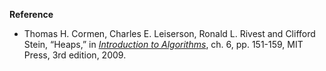 **Reference**

- Thomas H. Cormen, Charles E. Leiserson, Ronald L. Rivest and Clifford Stein, “Heaps,” in *[Introduction to Algorithms](http://www.amazon.com/Introduction-Algorithms-3rd-Edition-Press/dp/0262033844)*, ch. 6, pp. 151-159, MIT Press, 3rd edition, 2009.
